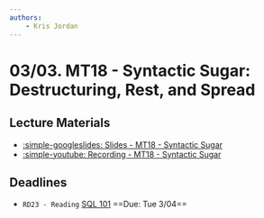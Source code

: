 ```yaml
---
authors:
    - Kris Jordan
---
```


# 03/03. MT18 - Syntactic Sugar: Destructuring, Rest, and Spread

## Lecture Materials

* [:simple-googleslides: Slides - MT18 - Syntactic Sugar](https://docs.google.com/presentation/d/1D1l0_R6lXtqCCpxM185PLVZItlzpKij5Vag1SvMy1wc/edit?usp=sharing)
* [:simple-youtube: Recording - MT18 - Syntactic Sugar](https://youtube.com/live/LL7mO-bTnsg?feature=share)

## Deadlines

* `RD23 - Reading` [SQL 101](../resources/database/1-sql.md) ==Due: Tue 3/04==